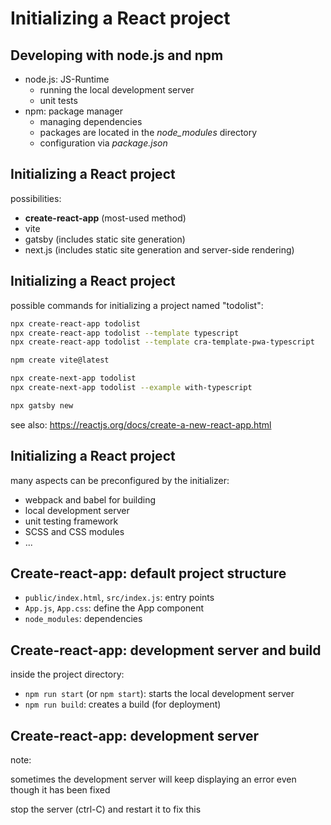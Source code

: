 # Initializing a React project

## Developing with node.js and npm

- node.js: JS-Runtime
  - running the local development server
  - unit tests
- npm: package manager
  - managing dependencies
  - packages are located in the _node_modules_ directory
  - configuration via _package.json_

## Initializing a React project

possibilities:

- **create-react-app** (most-used method)
- vite
- gatsby (includes static site generation)
- next.js (includes static site generation and server-side rendering)

## Initializing a React project

possible commands for initializing a project named "todolist":

```bash
npx create-react-app todolist
npx create-react-app todolist --template typescript
npx create-react-app todolist --template cra-template-pwa-typescript
```

```bash
npm create vite@latest
```

```bash
npx create-next-app todolist
npx create-next-app todolist --example with-typescript
```

```bash
npx gatsby new
```

<!--
gatsby and creact-next-app will ask for more config
during creation
gatsby has built-in support for typescript -
just change .js to .tsx -->

see also: https://reactjs.org/docs/create-a-new-react-app.html

## Initializing a React project

many aspects can be preconfigured by the initializer:

- webpack and babel for building
- local development server
- unit testing framework
- SCSS and CSS modules
- ...

## Create-react-app: default project structure

- `public/index.html`, `src/index.js`: entry points
- `App.js`, `App.css`: define the App component
- `node_modules`: dependencies

## Create-react-app: development server and build

inside the project directory:

- `npm run start` (or `npm start`): starts the local development server
- `npm run build`: creates a build (for deployment)

## Create-react-app: development server

note:

sometimes the development server will keep displaying an error even though it has been fixed

stop the server (ctrl-C) and restart it to fix this
